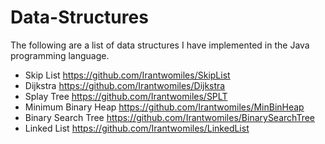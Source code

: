 # Data-Structures

The following are a list of data structures I have implemented in the Java programming language.

* Skip List https://github.com/Irantwomiles/SkipList
* Dijkstra https://github.com/Irantwomiles/Dijkstra
* Splay Tree https://github.com/Irantwomiles/SPLT
* Minimum Binary Heap https://github.com/Irantwomiles/MinBinHeap
* Binary Search Tree https://github.com/Irantwomiles/BinarySearchTree
* Linked List https://github.com/Irantwomiles/LinkedList
